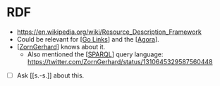 # RDF
- https://en.wikipedia.org/wiki/Resource_Description_Framework
- Could be relevant for [[Go Links]] and the [[Agora]].
- [[ZornGerhard]] knows about it.
	- Also mentioned the [[SPARQL]] query language: https://twitter.com/ZornGerhard/status/1310645329587560448
- [ ] Ask [[s.-s.]] about this.

[//begin]: # "Autogenerated link references for markdown compatibility"
[Go Links]: go-links "Go Links"
[Agora]: agora "Agora"
[ZornGerhard]: zorngerhard "ZornGerhard"
[SPARQL]: sparql "SPARQL"
[//end]: # "Autogenerated link references"